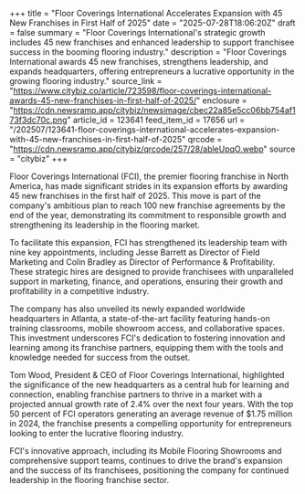 +++
title = "Floor Coverings International Accelerates Expansion with 45 New Franchises in First Half of 2025"
date = "2025-07-28T18:06:20Z"
draft = false
summary = "Floor Coverings International's strategic growth includes 45 new franchises and enhanced leadership to support franchisee success in the booming flooring industry."
description = "Floor Coverings International awards 45 new franchises, strengthens leadership, and expands headquarters, offering entrepreneurs a lucrative opportunity in the growing flooring industry."
source_link = "https://www.citybiz.co/article/723598/floor-coverings-international-awards-45-new-franchises-in-first-half-of-2025/"
enclosure = "https://cdn.newsramp.app/citybiz/newsimage/cbec22a85e5cc06bb754af173f3dc70c.png"
article_id = 123641
feed_item_id = 17656
url = "/202507/123641-floor-coverings-international-accelerates-expansion-with-45-new-franchises-in-first-half-of-2025"
qrcode = "https://cdn.newsramp.app/citybiz/qrcode/257/28/ableUpqO.webp"
source = "citybiz"
+++

<p>Floor Coverings International (FCI), the premier flooring franchise in North America, has made significant strides in its expansion efforts by awarding 45 new franchises in the first half of 2025. This move is part of the company's ambitious plan to reach 100 new franchise agreements by the end of the year, demonstrating its commitment to responsible growth and strengthening its leadership in the flooring market.</p><p>To facilitate this expansion, FCI has strengthened its leadership team with nine key appointments, including Jesse Barrett as Director of Field Marketing and Colin Bradley as Director of Performance & Profitability. These strategic hires are designed to provide franchisees with unparalleled support in marketing, finance, and operations, ensuring their growth and profitability in a competitive industry.</p><p>The company has also unveiled its newly expanded worldwide headquarters in Atlanta, a state-of-the-art facility featuring hands-on training classrooms, mobile showroom access, and collaborative spaces. This investment underscores FCI's dedication to fostering innovation and learning among its franchise partners, equipping them with the tools and knowledge needed for success from the outset.</p><p>Tom Wood, President & CEO of Floor Coverings International, highlighted the significance of the new headquarters as a central hub for learning and connection, enabling franchise partners to thrive in a market with a projected annual growth rate of 2.4% over the next four years. With the top 50 percent of FCI operators generating an average revenue of $1.75 million in 2024, the franchise presents a compelling opportunity for entrepreneurs looking to enter the lucrative flooring industry.</p><p>FCI's innovative approach, including its Mobile Flooring Showrooms and comprehensive support teams, continues to drive the brand's expansion and the success of its franchisees, positioning the company for continued leadership in the flooring franchise sector.</p>